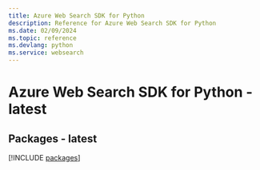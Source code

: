 ```yaml
---
title: Azure Web Search SDK for Python
description: Reference for Azure Web Search SDK for Python
ms.date: 02/09/2024
ms.topic: reference
ms.devlang: python
ms.service: websearch
---
```

# Azure Web Search SDK for Python - latest
## Packages - latest
[!INCLUDE [packages](web-search-index.md)]
